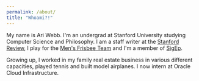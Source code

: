 ```yaml
---
permalink: /about/
title: "Whoami?!"
---
```


My name is Ari Webb. I'm an undergrad at Stanford University studying Computer Science and Philosophy. I am a staff writer at the [Stanford Review][review], I play for the [Men's Frisbee Team][blood] and I'm a member of [SigEp][sigep].

Growing up, I worked in my family real estate business in various different capacities, played tennis and built model airplanes. I now intern at Oracle Cloud Infrastructure.



[review]: https://stanfordreview.org/
[blood]: https://www.instagram.com/bloodthirstyultimate/?hl=en
[sigep]: https://www.instagram.com/stanford_sigep/?hl=en
